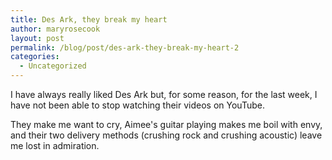 ```yaml
---
title: Des Ark, they break my heart
author: maryrosecook
layout: post
permalink: /blog/post/des-ark-they-break-my-heart-2
categories:
  - Uncategorized
---
```

I have always really liked Des Ark but, for some reason, for the last week, I have not been able to stop watching their videos on YouTube.

They make me want to cry, Aimee's guitar playing makes me boil with envy, and their two delivery methods (crushing rock and crushing acoustic) leave me lost in admiration.

<p>
<object height="355" width="425"><param name="movie" value="https://www.youtube.com/v/JmYdix-XGmg&amp;hl=en" />
<param name="wmode" value="transparent" />
<embed src="https://www.youtube.com/v/JmYdix-XGmg&amp;hl=en" wmode="transparent" type="application/x-shockwave-flash" height="418" width="500"></embed></object>
</p>

<p>
  <object height="355" width="425"><param name="movie" value="https://www.youtube.com/v/PlJq1-mgoto&amp;hl=en" />
  <param name="wmode" value="transparent" />
  <embed src="https://www.youtube.com/v/PlJq1-mgoto&amp;hl=en" wmode="transparent" type="application/x-shockwave-flash" height="418" width="500"></embed></object>
</p>

